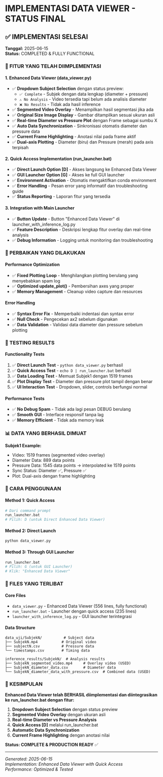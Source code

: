 # IMPLEMENTASI DATA VIEWER - STATUS FINAL

## ✅ IMPLEMENTASI SELESAI

**Tanggal:** 2025-06-15  
**Status:** COMPLETED & FULLY FUNCTIONAL

### 🎯 FITUR YANG TELAH DIIMPLEMENTASI

#### 1. Enhanced Data Viewer (data_viewer.py)
- ✅ **Dropdown Subject Selection** dengan status preview:
  - `✅ Complete` - Subjek dengan data lengkap (diameter + pressure)
  - `⚠️ No Analysis` - Video tersedia tapi belum ada analisis diameter
  - `❌ No Results` - Tidak ada hasil inference
- ✅ **Segmented Video Overlay** - Menampilkan hasil segmentasi jika ada
- ✅ **Original Size Image Display** - Gambar ditampilkan sesuai ukuran asli
- ✅ **Real-time Diameter vs Pressure Plot** dengan Frame sebagai sumbu X
- ✅ **Auto Data Synchronization** - Sinkronisasi otomatis diameter dan pressure data
- ✅ **Current Frame Highlighting** - Anotasi nilai pada frame aktif
- ✅ **Dual-axis Plotting** - Diameter (biru) dan Pressure (merah) pada axis terpisah

#### 2. Quick Access Implementation (run_launcher.bat)
- ✅ **Direct Launch Option [D]** - Akses langsung ke Enhanced Data Viewer
- ✅ **GUI Launcher Option [G]** - Akses ke full GUI launcher
- ✅ **Environment Activation** - Otomatis mengaktifkan conda environment
- ✅ **Error Handling** - Pesan error yang informatif dan troubleshooting guide
- ✅ **Status Reporting** - Laporan fitur yang tersedia

#### 3. Integration with Main Launcher
- ✅ **Button Update** - Button "Enhanced Data Viewer" di launcher_with_inference_log.py
- ✅ **Feature Description** - Deskripsi lengkap fitur overlay dan real-time analysis
- ✅ **Debug Information** - Logging untuk monitoring dan troubleshooting

### 🔧 PERBAIKAN YANG DILAKUKAN

#### Performance Optimization
- ✅ **Fixed Plotting Loop** - Menghilangkan plotting berulang yang menyebabkan spam log
- ✅ **Optimized update_plot()** - Pembersihan axes yang proper
- ✅ **Memory Management** - Cleanup video capture dan resources

#### Error Handling
- ✅ **Syntax Error Fix** - Memperbaiki indentasi dan syntax error
- ✅ **Null Check** - Pengecekan ax2 sebelum digunakan
- ✅ **Data Validation** - Validasi data diameter dan pressure sebelum plotting

### 🧪 TESTING RESULTS

#### Functionality Tests
1. ✅ **Direct Launch Test** - `python data_viewer.py` berhasil
2. ✅ **Quick Access Test** - `echo D | run_launcher.bat` berhasil
3. ✅ **Data Loading Test** - Memuat Subjek1 dengan 1519 frames
4. ✅ **Plot Display Test** - Diameter dan pressure plot tampil dengan benar
5. ✅ **UI Interaction Test** - Dropdown, slider, controls berfungsi normal

#### Performance Tests
- ✅ **No Debug Spam** - Tidak ada lagi pesan DEBUG berulang
- ✅ **Smooth GUI** - Interface responsif tanpa lag
- ✅ **Memory Efficient** - Tidak ada memory leak

### 📊 DATA YANG BERHASIL DIMUAT

**Subjek1 Example:**
- Video: 1519 frames (segmented video overlay)
- Diameter Data: 889 data points
- Pressure Data: 1545 data points → interpolated ke 1519 points
- Sync Status: Diameter ✅, Pressure ✅
- Plot: Dual-axis dengan frame highlighting

### 🚀 CARA PENGGUNAAN

#### Method 1: Quick Access
```bash
# Dari command prompt
run_launcher.bat
# Pilih: D (untuk Direct Enhanced Data Viewer)
```

#### Method 2: Direct Launch
```bash
python data_viewer.py
```

#### Method 3: Through GUI Launcher
```bash
run_launcher.bat
# Pilih: G (untuk GUI Launcher)
# Klik: "Enhanced Data Viewer"
```

### 📁 FILES YANG TERLIBAT

#### Core Files
- `data_viewer.py` - Enhanced Data Viewer (556 lines, fully functional)
- `run_launcher.bat` - Launcher dengan quick access (235 lines)
- `launcher_with_inference_log.py` - GUI launcher terintegrasi

#### Data Structure
```
data_uji/SubjekN/          # Subject data
├── SubjekN.mp4           # Original video
├── subjectN.csv          # Pressure data
└── timestamps.csv        # Timing data

inference_results/SubjekN/  # Analysis results  
├── SubjekN_segmented_video.mp4     # Overlay video (USED)
├── SubjekN_diameter_data.csv       # Diameter data
└── SubjekN_diameter_data_with_pressure.csv  # Combined data (USED)
```

### 🎉 KESIMPULAN

**Enhanced Data Viewer telah BERHASIL diimplementasi dan diintegrasikan ke run_launcher.bat dengan fitur:**

1. **Dropdown Subject Selection** dengan status preview
2. **Segmented Video Overlay** dengan ukuran asli
3. **Real-time Diameter vs Pressure Analysis** 
4. **Quick Access [D]** melalui run_launcher.bat
5. **Automatic Data Synchronization**
6. **Current Frame Highlighting** dengan anotasi nilai

**Status: COMPLETE & PRODUCTION READY** ✅

---
*Generated: 2025-06-15*  
*Implementation: Enhanced Data Viewer with Quick Access*  
*Performance: Optimized & Tested*
